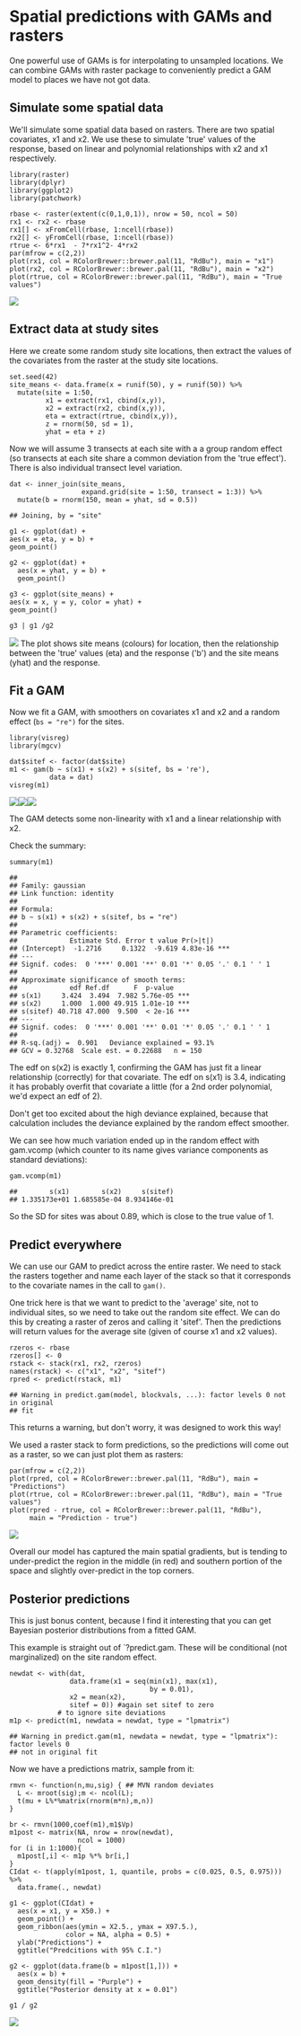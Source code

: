 Spatial predictions with GAMs and rasters
=========================================

One powerful use of GAMs is for interpolating to unsampled locations. We
can combine GAMs with raster package to conveniently predict a GAM model
to places we have not got data.

Simulate some spatial data
--------------------------

We'll simulate some spatial data based on rasters. There are two spatial
covariates, x1 and x2. We use these to simulate 'true' values of the
response, based on linear and polynomial relationships with x2 and x1
respectively.

    library(raster)
    library(dplyr)
    library(ggplot2)
    library(patchwork)

    rbase <- raster(extent(c(0,1,0,1)), nrow = 50, ncol = 50)
    rx1 <- rx2 <- rbase
    rx1[] <- xFromCell(rbase, 1:ncell(rbase))
    rx2[] <- yFromCell(rbase, 1:ncell(rbase))
    rtrue <- 6*rx1  - 7*rx1^2- 4*rx2
    par(mfrow = c(2,2))
    plot(rx1, col = RColorBrewer::brewer.pal(11, "RdBu"), main = "x1")
    plot(rx2, col = RColorBrewer::brewer.pal(11, "RdBu"), main = "x2")
    plot(rtrue, col = RColorBrewer::brewer.pal(11, "RdBu"), main = "True values")

![](/images/blogs-2020/spatial-gam-predictions_files/figure-markdown_strict/unnamed-chunk-1-1.png)

Extract data at study sites
---------------------------

Here we create some random study site locations, then extract the values
of the covariates from the raster at the study site locations.

    set.seed(42)
    site_means <- data.frame(x = runif(50), y = runif(50)) %>%
      mutate(site = 1:50,
             x1 = extract(rx1, cbind(x,y)),
             x2 = extract(rx2, cbind(x,y)),
             eta = extract(rtrue, cbind(x,y)),
             z = rnorm(50, sd = 1),
             yhat = eta + z)

Now we will assume 3 transects at each site with a a group random effect
(so transects at each site share a common deviation from the 'true
effect'). There is also individual transect level variation.

    dat <- inner_join(site_means,
                      expand.grid(site = 1:50, transect = 1:3)) %>%
      mutate(b = rnorm(150, mean = yhat, sd = 0.5))

    ## Joining, by = "site"

    g1 <- ggplot(dat) +
    aes(x = eta, y = b) +
    geom_point()

    g2 <- ggplot(dat) +
      aes(x = yhat, y = b) +
      geom_point()

    g3 <- ggplot(site_means) +
    aes(x = x, y = y, color = yhat) +
    geom_point()

    g3 | g1 /g2

![](/images/blogs-2020/spatial-gam-predictions_files/figure-markdown_strict/unnamed-chunk-3-1.png)
The plot shows site means (colours) for location, then the relationship
between the 'true' values (eta) and the response ('b') and the site
means (yhat) and the response.

Fit a GAM
---------

Now we fit a GAM, with smoothers on covariates x1 and x2 and a random
effect (`bs = "re")` for the sites.

    library(visreg)
    library(mgcv)

    dat$sitef <- factor(dat$site)
    m1 <- gam(b ~ s(x1) + s(x2) + s(sitef, bs = 're'),
              data = dat)
    visreg(m1)

![](/images/blogs-2020/spatial-gam-predictions_files/figure-markdown_strict/unnamed-chunk-4-1.png)![](/images/blogs-2020/spatial-gam-predictions_files/figure-markdown_strict/unnamed-chunk-4-2.png)![](/images/blogs-2020/spatial-gam-predictions_files/figure-markdown_strict/unnamed-chunk-4-3.png)

The GAM detects some non-linearity with x1 and a linear relationship
with x2.

Check the summary:

    summary(m1)

    ##
    ## Family: gaussian
    ## Link function: identity
    ##
    ## Formula:
    ## b ~ s(x1) + s(x2) + s(sitef, bs = "re")
    ##
    ## Parametric coefficients:
    ##             Estimate Std. Error t value Pr(>|t|)    
    ## (Intercept)  -1.2716     0.1322  -9.619 4.83e-16 ***
    ## ---
    ## Signif. codes:  0 '***' 0.001 '**' 0.01 '*' 0.05 '.' 0.1 ' ' 1
    ##
    ## Approximate significance of smooth terms:
    ##             edf Ref.df      F  p-value    
    ## s(x1)     3.424  3.494  7.982 5.76e-05 ***
    ## s(x2)     1.000  1.000 49.915 1.01e-10 ***
    ## s(sitef) 40.718 47.000  9.500  < 2e-16 ***
    ## ---
    ## Signif. codes:  0 '***' 0.001 '**' 0.01 '*' 0.05 '.' 0.1 ' ' 1
    ##
    ## R-sq.(adj) =  0.901   Deviance explained = 93.1%
    ## GCV = 0.32768  Scale est. = 0.22688   n = 150

The edf on s(x2) is exactly 1, confirming the GAM has just fit a linear
relationship (correctly) for that covariate. The edf on s(x1) is 3.4,
indicating it has probably overfit that covariate a little (for a 2nd
order polynomial, we'd expect an edf of 2).

Don't get too excited about the high deviance explained, because that
calculation includes the deviance explained by the random effect
smoother.

We can see how much variation ended up in the random effect with
gam.vcomp (which counter to its name gives variance components as
standard deviations):

    gam.vcomp(m1)

    ##        s(x1)        s(x2)     s(sitef)
    ## 1.335173e+01 1.685585e-04 8.934146e-01

So the SD for sites was about 0.89, which is close to the true value of
1.

Predict everywhere
------------------

We can use our GAM to predict across the entire raster. We need to stack
the rasters together and name each layer of the stack so that it
corresponds to the covariate names in the call to `gam()`.

One trick here is that we want to predict to the 'average' site, not to
individual sites, so we need to take out the random site effect. We can
do this by creating a raster of zeros and calling it 'sitef'. Then the
predictions will return values for the average site (given of course x1
and x2 values).

    rzeros <- rbase
    rzeros[] <- 0
    rstack <- stack(rx1, rx2, rzeros)
    names(rstack) <- c("x1", "x2", "sitef")
    rpred <- predict(rstack, m1)

    ## Warning in predict.gam(model, blockvals, ...): factor levels 0 not in original
    ## fit

This returns a warning, but don't worry, it was designed to work this
way!

We used a raster stack to form predictions, so the predictions will come
out as a raster, so we can just plot them as rasters:

    par(mfrow = c(2,2))
    plot(rpred, col = RColorBrewer::brewer.pal(11, "RdBu"), main = "Predictions")
    plot(rtrue, col = RColorBrewer::brewer.pal(11, "RdBu"), main = "True values")
    plot(rpred - rtrue, col = RColorBrewer::brewer.pal(11, "RdBu"),
         main = "Prediction - true")

![](/images/blogs-2020/spatial-gam-predictions_files/figure-markdown_strict/unnamed-chunk-8-1.png)

Overall our model has captured the main spatial gradients, but is
tending to under-predict the region in the middle (in red) and southern
portion of the space and slightly over-predict in the top corners.

Posterior predictions
---------------------

This is just bonus content, because I find it interesting that you can
get Bayesian posterior distributions from a fitted GAM.

This example is straight out of \`?predict.gam. These will be
conditional (not marginalized) on the site random effect.

    newdat <- with(dat,
                   data.frame(x1 = seq(min(x1), max(x1),
                                       by = 0.01),
                   x2 = mean(x2),
                   sitef = 0)) #again set sitef to zero
                # to ignore site deviations
    m1p <- predict(m1, newdata = newdat, type = "lpmatrix")

    ## Warning in predict.gam(m1, newdata = newdat, type = "lpmatrix"): factor levels 0
    ## not in original fit

Now we have a predictions matrix, sample from it:

    rmvn <- function(n,mu,sig) { ## MVN random deviates
      L <- mroot(sig);m <- ncol(L);
      t(mu + L%*%matrix(rnorm(m*n),m,n))
    }

    br <- rmvn(1000,coef(m1),m1$Vp)
    m1post <- matrix(NA, nrow = nrow(newdat),
                     ncol = 1000)
    for (i in 1:1000){
      m1post[,i] <- m1p %*% br[i,]
    }
    CIdat <- t(apply(m1post, 1, quantile, probs = c(0.025, 0.5, 0.975))) %>%
      data.frame(., newdat)

    g1 <- ggplot(CIdat) +
      aes(x = x1, y = X50.) +
      geom_point() +
      geom_ribbon(aes(ymin = X2.5., ymax = X97.5.),
                  color = NA, alpha = 0.5) +
      ylab("Predictions") +
      ggtitle("Predcitions with 95% C.I.")

    g2 <- ggplot(data.frame(b = m1post[1,])) +
      aes(x = b) +
      geom_density(fill = "Purple") +
      ggtitle("Posterior density at x = 0.01")

    g1 / g2

![](/images/blogs-2020/spatial-gam-predictions_files/figure-markdown_strict/unnamed-chunk-10-1.png)

